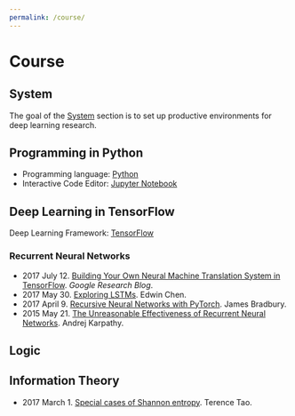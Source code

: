 ```yaml
---
permalink: /course/
---
```

# Course

## System 

The goal of the [System](http://realai.org/course/system/) section is to set up productive environments for deep learning research.

## Programming in Python

* Programming language: [Python](http://realai.org/course/python/)
* Interactive Code Editor: [Jupyter Notebook](http://realai.org/course/jupyter/)

## Deep Learning in TensorFlow

Deep Learning Framework: [TensorFlow](http://realai.org/course/tensorflow/)

### Recurrent Neural Networks

* 2017 July 12. [Building Your Own Neural Machine Translation System in TensorFlow](https://research.googleblog.com/2017/07/building-your-own-neural-machine.html). *Google Research Blog*.
* 2017 May 30. [Exploring LSTMs](http://blog.echen.me/2017/05/30/exploring-lstms/). Edwin Chen.
* 2017 April 9. [Recursive Neural Networks with PyTorch](https://devblogs.nvidia.com/parallelforall/recursive-neural-networks-pytorch/). James Bradbury.
* 2015 May 21. [The Unreasonable Effectiveness of Recurrent Neural Networks](http://karpathy.github.io/2015/05/21/rnn-effectiveness/). Andrej Karpathy.

## Logic

## Information Theory

* 2017 March 1. [Special cases of Shannon entropy](https://terrytao.wordpress.com/2017/03/01/special-cases-of-shannon-entropy/). Terence Tao.

